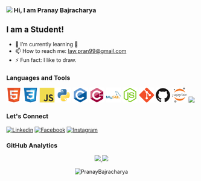 ### <img src="https://media.tenor.com/images/30169e4a670daf12443df7d2dd140176/tenor.gif" width="30px"> Hi, I am Pranay Bajracharya

## I am a Student!

- 🌱 I’m currently learning 🙂
- 📫 How to reach me: law.pran99@gmail.com
- ⚡ Fun fact: I like to draw.

### Languages and Tools
<p>
  <img src="https://github.com/devicons/devicon/blob/master/icons/html5/html5-original.svg" alt="HTML" width="40" height="40"/> 
  <img src="https://github.com/devicons/devicon/blob/master/icons/css3/css3-original.svg" alt="CSS" width="40" height="40"/> 
  <img src="https://github.com/devicons/devicon/blob/master/icons/javascript/javascript-original.svg" alt="JavaScript" width="40" height="40"/> 
  <img src="https://github.com/devicons/devicon/blob/master/icons/python/python-original.svg" alt="Python" width="40" height="40"/> 
  <img src="https://github.com/devicons/devicon/blob/master/icons/c/c-original.svg" alt="C" width="40" height="40"/> 
  <img src="https://github.com/devicons/devicon/blob/master/icons/cplusplus/cplusplus-original.svg" alt="C++" width="40" height="40"/> 
  <img src="https://github.com/devicons/devicon/blob/master/icons/mysql/mysql-original-wordmark.svg" alt="MySQL" width="40" height="40"/> 
  <img src="https://github.com/devicons/devicon/blob/master/icons/nodejs/nodejs-original.svg" alt="Node" width="40" height="40"/ >
  <img src="https://github.com/devicons/devicon/blob/master/icons/git/git-original.svg" alt="Git" width="40" height="40"/ >
  <img src="https://github.com/devicons/devicon/blob/master/icons/github/github-original.svg" alt="GitHub" width="40" height="40"/ >
  <img src="https://github.com/devicons/devicon/blob/master/icons/jupyter/jupyter-original-wordmark.svg" alt="Jupyter Notebook" width="40" height="40"/ >
  <img src="https://img.icons8.com/color/50/000000/adobe-photoshop.png" />
</p>

### Let's Connect
<p>
<a href="https://www.linkedin.com/in/pranaybajracharya" target="blank"><img align="center" src="https://raw.githubusercontent.com/rahuldkjain/github-profile-readme-generator/master/src/images/icons/Social/linked-in-alt.svg" alt="Linkedin" height="30" width="40" /></a>
<a href="https://https://www.facebook.com/pranay.bajracharya.00" target="blank"><img align="center" src="https://raw.githubusercontent.com/rahuldkjain/github-profile-readme-generator/master/src/images/icons/Social/facebook.svg" alt="Facebook" height="30" width="40" /></a>
<a href="https://www.instagram.com/its_pranay_arts/" target="blank"><img align="center" src="https://raw.githubusercontent.com/rahuldkjain/github-profile-readme-generator/master/src/images/icons/Social/instagram.svg" alt="Instagram" height="30" width="40" /></a>
</p>

### GitHub Analytics
<p align="center">
<a href="https://github.com/PranayBajracharya">
  <img height="180em" src="https://github-readme-stats-eight-theta.vercel.app/api?username=PranayBajracharya&show_icons=true&theme=radical&include_all_commits=true&count_private=true"/>
  <img height="180em" src="https://github-readme-stats-eight-theta.vercel.app/api/top-langs/?username=PranayBajracharya&layout=compact&langs_count=8&theme=radical&hide=jupyter%20notebook"/>
</a>
</p>
<p align="center"><img align="center" src="https://github-readme-streak-stats.herokuapp.com/?user=PranayBajracharya&show_icons=true&theme=tokyonight_duo" alt="PranayBajracharya" /></p>
<!-- 
<p align="center">
  <img src="https://visitor-badge.laobi.icu/badge?page_id=PranayBajracharya.PranayBajracharya">
  <img alt="GitHub followers" src="https://img.shields.io/github/followers/PranayBajracharya?style=social">
</p> -->